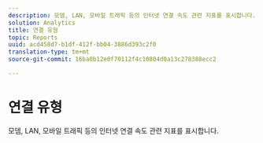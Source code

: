 ```yaml
---
description: 모뎀, LAN, 모바일 트래픽 등의 인터넷 연결 속도 관련 지표를 표시합니다.
solution: Analytics
title: 연결 유형
topic: Reports
uuid: acd458d7-b1df-412f-bb04-3886d393c2f0
translation-type: tm+mt
source-git-commit: 16ba0b12e0f70112f4c10804d0a13c278388ecc2

---
```



# 연결 유형

모뎀, LAN, 모바일 트래픽 등의 인터넷 연결 속도 관련 지표를 표시합니다.

